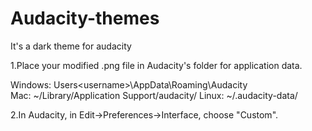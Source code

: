 # Audacity-themes
It's a dark theme for audacity

1.Place your modified .png file in Audacity's folder for application data.

  Windows: Users\<username>\AppData\Roaming\Audacity\
  Mac: ~/Library/Application Support/audacity/
  Linux: ~/.audacity-data/

2.In Audacity, in Edit->Preferences->Interface, choose "Custom".
